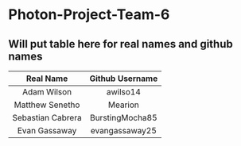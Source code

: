 # Photon-Project-Team-6

## Will put table here for real names and github names

| Real Name         | Github Username |
|:-----------------:|:---------------:|
| Adam Wilson       | awilso14        |
| Matthew Senetho   | Mearion         |
| Sebastian Cabrera | BurstingMocha85 |
| Evan Gassaway     | evangassaway25  |

